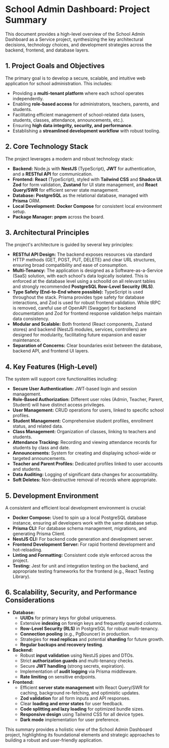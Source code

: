 # **School Admin Dashboard: Project Summary**

This document provides a high-level overview of the School Admin Dashboard as a Service project, synthesizing the key architectural decisions, technology choices, and development strategies across the backend, frontend, and database layers.

## **1\. Project Goals and Objectives**

The primary goal is to develop a secure, scalable, and intuitive web application for school administration. This includes:

* Providing a **multi-tenant platform** where each school operates independently.  
* Enabling **role-based access** for administrators, teachers, parents, and students.  
* Facilitating efficient management of school-related data (users, students, classes, attendance, announcements, etc.).  
* Ensuring **high data integrity, security, and performance**.  
* Establishing a **streamlined development workflow** with robust tooling.

## **2\. Core Technology Stack**

The project leverages a modern and robust technology stack:

* **Backend:** Node.js with **NestJS** (TypeScript), **JWT** for authentication, and a **RESTful API** for communication.  
* **Frontend:** **React** (TypeScript), styled with **Tailwind CSS** and **Shadcn UI**. **Zod** for form validation, **Zustand** for UI state management, and **React Query/SWR** for efficient server state management.  
* **Database:** **PostgreSQL** as the relational database, managed with **Prisma** ORM.  
* **Local Development:** **Docker Compose** for consistent local environment setup.  
* **Package Manager:** **pnpm** across the board.

## **3\. Architectural Principles**

The project's architecture is guided by several key principles:

* **RESTful API Design:** The backend exposes resources via standard HTTP methods (GET, POST, PUT, DELETE) and clear URL structures, ensuring broad compatibility and ease of consumption.  
* **Multi-Tenancy:** The application is designed as a Software-as-a-Service (SaaS) solution, with each school's data logically isolated. This is enforced at the database level using a schoolId on all relevant tables and strongly recommended **PostgreSQL Row-Level Security (RLS)**.  
* **Type Safety (End-to-End where possible):** TypeScript is used throughout the stack. Prisma provides type safety for database interactions, and Zod is used for robust frontend validation. While tRPC is removed, careful use of OpenAPI (Swagger) for backend documentation and Zod for frontend response validation helps maintain data consistency.  
* **Modular and Scalable:** Both frontend (React components, Zustand stores) and backend (NestJS modules, services, controllers) are designed for modularity, facilitating future expansion and easier maintenance.  
* **Separation of Concerns:** Clear boundaries exist between the database, backend API, and frontend UI layers.

## **4\. Key Features (High-Level)**

The system will support core functionalities including:

* **Secure User Authentication:** JWT-based login and session management.  
* **Role-Based Authorization:** Different user roles (Admin, Teacher, Parent, Student) will have distinct access privileges.  
* **User Management:** CRUD operations for users, linked to specific school profiles.  
* **Student Management:** Comprehensive student profiles, enrollment status, and related data.  
* **Class Management:** Organization of classes, linking to teachers and students.  
* **Attendance Tracking:** Recording and viewing attendance records for students by class and date.  
* **Announcements:** System for creating and displaying school-wide or targeted announcements.  
* **Teacher and Parent Profiles:** Dedicated profiles linked to user accounts and students.  
* **Data Auditing:** Logging of significant data changes for accountability.  
* **Soft Deletes:** Non-destructive removal of records where appropriate.

## **5\. Development Environment**

A consistent and efficient local development environment is crucial:

* **Docker Compose:** Used to spin up a local PostgreSQL database instance, ensuring all developers work with the same database setup.  
* **Prisma CLI:** For database schema management, migrations, and generating Prisma Client.  
* **NestJS CLI:** For backend code generation and development server.  
* **Frontend Development Server:** For rapid frontend development and hot-reloading.  
* **Linting and Formatting:** Consistent code style enforced across the project.  
* **Testing:** Jest for unit and integration testing on the backend, and appropriate testing frameworks for the frontend (e.g., React Testing Library).

## **6\. Scalability, Security, and Performance Considerations**

* **Database:**  
  * **UUIDs** for primary keys for global uniqueness.  
  * Extensive **indexing** on foreign keys and frequently queried columns.  
  * **Row-Level Security (RLS)** in PostgreSQL for robust multi-tenancy.  
  * **Connection pooling** (e.g., PgBouncer) in production.  
  * Strategies for **read replicas** and potential **sharding** for future growth.  
  * **Regular backups and recovery testing**.  
* **Backend:**  
  * Robust **input validation** using NestJS pipes and DTOs.  
  * Strict **authorization guards** and multi-tenancy checks.  
  * Secure **JWT handling** (strong secrets, expiration).  
  * Implementation of **audit logging** via Prisma middleware.  
  * **Rate limiting** on sensitive endpoints.  
* **Frontend:**  
  * Efficient **server state management** with React Query/SWR for caching, background re-fetching, and optimistic updates.  
  * **Zod validation** for all form inputs and API responses.  
  * Clear **loading and error states** for user feedback.  
  * **Code splitting and lazy loading** for optimized bundle sizes.  
  * **Responsive design** using Tailwind CSS for all device types.  
  * **Dark mode** implementation for user preference.

This summary provides a holistic view of the School Admin Dashboard project, highlighting its foundational elements and strategic approaches to building a robust and user-friendly application.
